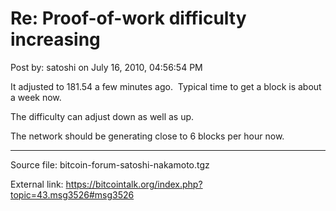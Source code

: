 # Re: Proof-of-work difficulty increasing

Post by: satoshi on July 16, 2010, 04:56:54 PM

It adjusted to 181.54 a few minutes ago. &nbsp;Typical time to get a block is about a week now.

The difficulty can adjust down as well as up.

The network should be generating close to 6 blocks per hour now.

---

Source file: bitcoin-forum-satoshi-nakamoto.tgz

External link: https://bitcointalk.org/index.php?topic=43.msg3526#msg3526
